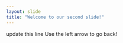 ```yaml
---
layout: slide
title: "Welcome to our second slide!"
---
```

update this line
Use the left arrow to go back!
